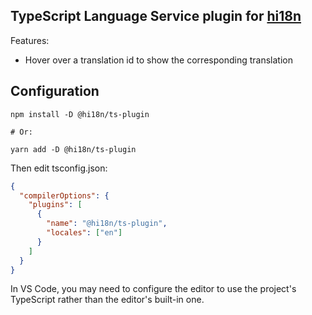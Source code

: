 ## TypeScript Language Service plugin for [hi18n](https://github.com/wantedly/hi18n)

Features:

- Hover over a translation id to show the corresponding translation

## Configuration

```
npm install -D @hi18n/ts-plugin

# Or:

yarn add -D @hi18n/ts-plugin
```

Then edit tsconfig.json:

```json
{
  "compilerOptions": {
    "plugins": [
      {
        "name": "@hi18n/ts-plugin",
        "locales": ["en"]
      }
    ]
  }
}
```

In VS Code, you may need to configure the editor to use the project's TypeScript rather than the editor's built-in one.
